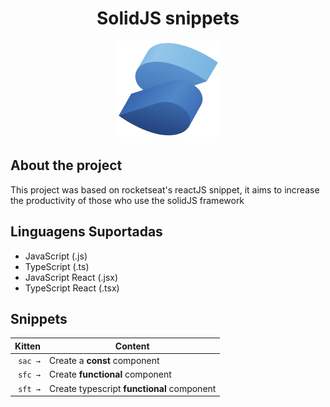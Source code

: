 <h1 align="center">SolidJS snippets</h1>

<div align="center">
  <a href="https://www.solidjs.com/">
    <img src="images/logo.png" alt="solidJS Image" />
  </a>
</div>

## About the project

This project was based on rocketseat's reactJS snippet, it aims to increase the productivity of those who use the solidJS framework

## Linguagens Suportadas

- JavaScript (.js)
- TypeScript (.ts)
- JavaScript React (.jsx)
- TypeScript React (.tsx)

## Snippets

|  Kitten | Content                                    |
| ------: | ------------------------------------------ |
| `sac →` | Create a **const** component               |
| `sfc →` | Create **functional** component            |
| `sft →` | Create typescript **functional** component |
